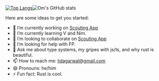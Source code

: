[![Top Langs](https://github-readme-stats.vercel.app/api/top-langs/?username=omagarwal25&theme=radical)](https://github.com/anuraghazra/github-readme-stats)![Om's GitHub stats](https://github-readme-stats.vercel.app/api?username=omagarwal25&show_icons=true&theme=radical)

Here are some ideas to get you started:

- 🔭 I’m currently working on [Scouting App](https://github.com/omagarwal25/scouting-app)
- 🌱 I’m currently learning V and Nim.
- 👯 I’m looking to collaborate on [Scouting App](https://github.com/omagarwal25/scouting-app)
- 🤔 I’m looking for help with FP.
- 💬 Ask me about type systems, my gripes with js/ts, and why rust is beautiful.
- 📫 How to reach me: lidagarwal@gmail.com
- 😄 Pronouns: he/him
- ⚡ Fun fact: Rust is cool.

